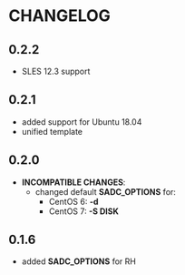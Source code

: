 # CHANGELOG

## 0.2.2

* SLES 12.3 support

## 0.2.1

* added support for Ubuntu 18.04
* unified template

## 0.2.0

* **INCOMPATIBLE CHANGES**:
  - changed default **SADC_OPTIONS** for:
    - CentOS 6: **-d**
    - CentOS 7: **-S DISK**

## 0.1.6

* added **SADC_OPTIONS** for RH
